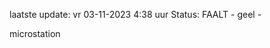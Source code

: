 laatste update: 
vr 03-11-2023  4:38   uur 
Status: FAALT - geel - 
<div class="service R">microstation</div>
